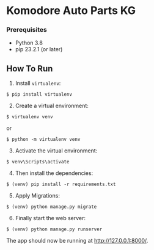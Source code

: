 # Komodore Auto Parts KG

### Prerequisites

- Python 3.8
- pip 23.2.1 (or later)

## How To Run
1. Install `virtualenv`:
```
$ pip install virtualenv
```

2. Create a virtual environment:
```
$ virtualenv venv  
```
or
```
$ python -m virtualenv venv
```

3. Activate the virtual environment:
```
$ venv\Scripts\activate
```

4. Then install the dependencies:
```
$ (venv) pip install -r requirements.txt
```

5. Apply Migrations:
```
$ (venv) python manage.py migrate
```

6. Finally start the web server:
```
$ (venv) python manage.py runserver
```

The app should now be running at http://127.0.0.1:8000/.
